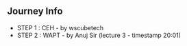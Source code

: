 ## Journey Info

- STEP 1 : CEH - by wscubetech
- STEP 2 : WAPT - by Anuj Sir (lecture 3 - timestamp 20:01)